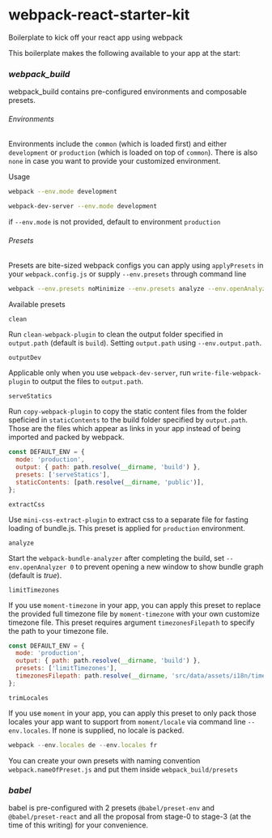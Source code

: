 # webpack-react-starter-kit
Boilerplate to kick off your react app using webpack

This boilerplate makes the following available to your app at the start:

### _webpack_build_
webpack_build contains pre-configured environments and composable presets. 

###### Environments
Environments include the `common` (which is loaded first) and either `development` or `production` (which is loaded on top of `common`). There is also `none` in case you want to provide your customized environment.

Usage

```sh
webpack --env.mode development
```

```sh
webpack-dev-server --env.mode development
```

if `--env.mode` is not provided, default to environment `production`

###### Presets
Presets are bite-sized webpack configs you can apply using `applyPresets` in your `webpack.config.js` or supply `--env.presets` through command line

```sh
webpack --env.presets noMinimize --env.presets analyze --env.openAnalyzer 0
```

Available presets

`clean`

Run `clean-webpack-plugin` to clean the output folder specified in `output.path` (default is `build`). Setting `output.path` using `--env.output.path`.

`outputDev`

Applicable only when you use `webpack-dev-server`, run `write-file-webpack-plugin` to output the files to `output.path`.

`serveStatics`

Run `copy-webpack-plugin` to copy the static content files from the folder speficied in `staticContents` to the build folder specified by `output.path`. Those are the files which appear as links in your app instead of being imported and packed by webpack.

```js
const DEFAULT_ENV = {
  mode: 'production',
  output: { path: path.resolve(__dirname, 'build') },
  presets: ['serveStatics'],
  staticContents: [path.resolve(__dirname, 'public')],
};
```

`extractCss`

Use `mini-css-extract-plugin` to extract css to a separate file for fasting loading of bundle.js. This preset is applied for `production` environment.

`analyze`

Start the `webpack-bundle-analyzer` after completing the build, set `--env.openAnalyzer 0` to prevent opening a new window to show bundle graph (default is _true_).

`limitTimezones`

If you use `moment-timezone` in your app, you can apply this preset to replace the provided full timezone file by `moment-timezone` with your own customize timezone file. This preset requires argument `timezonesFilepath` to specify the path to your timezone file.

```js
const DEFAULT_ENV = {
  mode: 'production',
  output: { path: path.resolve(__dirname, 'build') },
  presets: ['limitTimezones'],
  timezonesFilepath: path.resolve(__dirname, 'src/data/assets/i18n/timezones.json'),
};
```

`trimLocales`

If you use `moment` in your app, you can apply this preset to only pack those locales your app want to support from `moment/locale` via command line `--env.locales`. If none is supplied, no locale is packed.

```js
webpack --env.locales de --env.locales fr
```

You can create your own presets with naming convention `webpack.nameOfPreset.js` and put them inside `webpack_build/presets`

### _babel_
babel is pre-configured with 2 presets `@babel/preset-env` and `@babel/preset-react` and all the proposal from stage-0 to stage-3 (at the time of this writing) for your convenience.